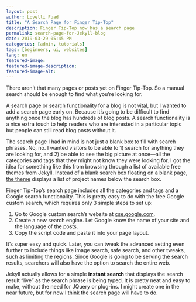 ```yaml
---
layout: post
author: Lovelli Fuad
title: "A Search Page for Finger Tip-Top"
description: Finger Tip-Top now has a search page
permalink: search-page-for-Jekyll-blog
date: 2019-03-29 05:45 PM
categories: [admin, tutorials]
tags: [beginners, ui, websites]
lang: en
featured-image: 
featured-image-description: 
featured-image-alt: 
---
```


There aren’t that many pages or posts yet on Finger Tip-Top. So a manual search should be enough to find what you’re looking for.

A search page or search functionality for a blog is not vital, but I wanted to add a search page early on. Because it’s going to be difficult to find anything once the blog has hundreds of blog posts. A search functionality is a nice extra touch to help readers who are interested in a particular topic but people can still read blog posts without it. 

The search page I had in mind is not just a blank box to fill with search phrases. No, no. I wanted visitors to be able to 1) search for anything they are looking for, and 2) be able to see the big picture at once—all the categories and tags that they might not know they were looking for. I got the idea for something like this from browsing through a list of available free themes from Jekyll. Instead of a blank search box floating on a blank page, [the theme](http://projectpages.github.io) displays a list of project names below the search box. 

Finger Tip-Top’s search page includes all the categories and tags and a Google search functionality. This is pretty easy to do with the free Google custom search, which requires only 3 simple steps to set up:

1.	Go to Google custom search’s website at [cse.google.com](https://cse.google.com).
2.	Create a new search engine. Let Google know the name of your site and the language of the posts. 
3.	Copy the script code and paste it into your page layout.

It’s super easy and quick. Later, you can tweak the advanced setting even further to include things like image search, safe search, and other tweaks, such as limiting the regions. Since Google is going to be serving the search results, searchers will also have the option to search the entire web. 

Jekyll actually allows for a simple **instant search** that displays the search result “live” as the search phrase is being typed. It is pretty neat and easy to make, without the need for JQuery or plug-ins. I might create one in the near future, but for now I think the search page will have to do. 
